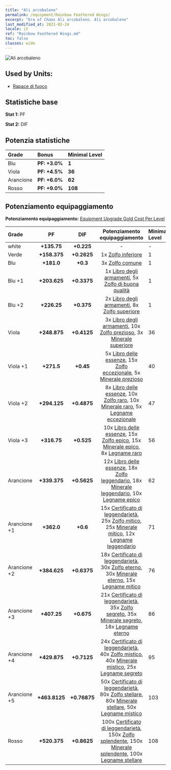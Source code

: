 ```yaml
---
title: "Ali arcobaleno"
permalink: /equipment/Rainbow Feathered Wings/
excerpt: "Era of Chaos Ali arcobaleno. Ali arcobaleno"
last_modified_at: 2021-03-24
locale: it
ref: "Rainbow Feathered Wings.md"
toc: false
classes: wide
---
```


  ![Ali arcobaleno](/images/e/e_9074.png)

## Used by Units:

* [Rapace di fuoco](/it/units/Firebird/) 


## Statistiche base
 **Stat 1:** PF

 **Stat 2:** DIF

## Potenzia statistiche

  |     Grade    |   Bonus | Minimal Level | 
  |:-------------|:--------|:--------------| 
  | Blu | **PF: +3.0%** | **1** | 
  | Viola | **PF: +4.5%** | **36** | 
  | Arancione | **PF: +6.0%** | **62** | 
  | Rosso | **PF: +9.0%** | **108** | 


## Potenziamento equipaggiamento
 **Potenziamento equipaggiamento:** [Equipment Upgrade Gold Cost Per Level](/equipment/EquipmentUpgradeCostPerLevel/) 

  |          Grade      | PF | DIF | Potenziamento equipaggiamento | Minimal Level |
  |:--------------------|:---------:|:---------:|:----------------:|:--------------|
  | white | **+135.75** | **+0.225** | - | - |
  | Verde | **+158.375** | **+0.2625** | 1x [Zolfo inferiore](/it/Items/mat_3/) | 1 |
  | Blu | **+181.0** | **+0.3** | 3x [Zolfo comune](/it/Items/mat_9/) | 1 |
  | Blu +1 | **+203.625** | **+0.3375** | 1x [Libro degli armamenti](/it/Items/mat_18/), 5x [Zolfo di buona qualità](/it/Items/mat_15/) | 1 |
  | Blu +2 | **+226.25** | **+0.375** | 2x [Libro degli armamenti](/it/Items/mat_25/), 8x [Zolfo superiore](/it/Items/mat_22/) | 1 |
  | Viola | **+248.875** | **+0.4125** | 3x [Libro degli armamenti](/it/Items/mat_32/), 10x [Zolfo prezioso](/it/Items/mat_29/), 3x [Minerale superiore](/it/Items/mat_19/) | 36 |
  | Viola +1 | **+271.5** | **+0.45** | 5x [Libro delle essenze](/it/Items/mat_39/), 15x [Zolfo eccezionale](/it/Items/mat_36/), 5x [Minerale prezioso](/it/Items/mat_26/) | 40 |
  | Viola +2 | **+294.125** | **+0.4875** | 8x [Libro delle essenze](/it/Items/mat_46/), 10x [Zolfo raro](/it/Items/mat_43/), 10x [Minerale raro](/it/Items/mat_40/), 5x [Legname eccezionale](/it/Items/mat_34/) | 47 |
  | Viola +3 | **+316.75** | **+0.525** | 10x [Libro delle essenze](/it/Items/mat_53/), 15x [Zolfo epico](/it/Items/mat_50/), 15x [Minerale epico](/it/Items/mat_47/), 8x [Legname raro](/it/Items/mat_41/) | 56 |
  | Arancione | **+339.375** | **+0.5625** | 12x [Libro delle essenze](/it/Items/mat_60/), 18x [Zolfo leggendario](/it/Items/mat_57/), 18x [Minerale leggendario](/it/Items/mat_54/), 10x [Legname epico](/it/Items/mat_48/) | 62 |
  | Arancione +1 | **+362.0** | **+0.6** | 15x [Certificato di leggendarietà](/it/Items/mat_67/), 25x [Zolfo mitico](/it/Items/mat_64/), 25x [Minerale mitico](/it/Items/mat_61/), 12x [Legname leggendario](/it/Items/mat_55/) | 71 |
  | Arancione +2 | **+384.625** | **+0.6375** | 18x [Certificato di leggendarietà](/it/Items/mat_74/), 30x [Zolfo eterno](/it/Items/mat_71/), 30x [Minerale eterno](/it/Items/mat_68/), 15x [Legname mitico](/it/Items/mat_62/) | 76 |
  | Arancione +3 | **+407.25** | **+0.675** | 21x [Certificato di leggendarietà](/it/Items/mat_81/), 35x [Zolfo segreto](/it/Items/mat_78/), 35x [Minerale segreto](/it/Items/mat_75/), 18x [Legname eterno](/it/Items/mat_69/) | 86 |
  | Arancione +4 | **+429.875** | **+0.7125** | 24x [Certificato di leggendarietà](/it/Items/mat_88/), 40x [Zolfo mistico](/it/Items/mat_85/), 40x [Minerale mistico](/it/Items/mat_82/), 25x [Legname segreto](/it/Items/mat_76/) | 95 |
  | Arancione +5 | **+463.8125** | **+0.76875** | 50x [Certificato di leggendarietà](/it/Items/mat_95/), 80x [Zolfo stellare](/it/Items/mat_92/), 80x [Minerale stellare](/it/Items/mat_89/), 50x [Legname mistico](/it/Items/mat_83/) | 103 |
  | Rosso | **+520.375** | **+0.8625** | 100x [Certificato di leggendarietà](/it/Items/mat_102/), 150x [Zolfo splendente](/it/Items/mat_99/), 150x [Minerale splendente](/it/Items/mat_96/), 100x [Legname stellare](/it/Items/mat_90/) | 108 |

